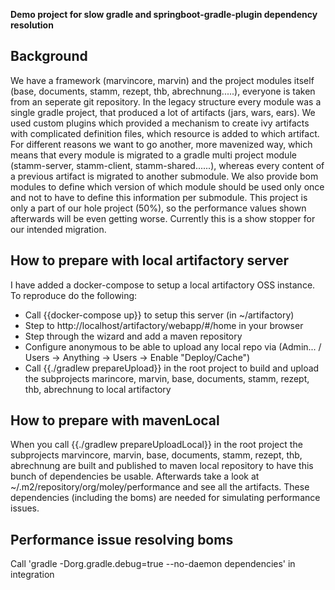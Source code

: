 **Demo project for slow gradle and springboot-gradle-plugin dependency resolution**

## Background 
We have a framework (marvincore, marvin) and the project modules itself (base, documents, stamm, rezept, thb,
abrechnung.....), everyone is taken from an seperate git repository.
In the legacy structure every module was a single gradle project, that produced a lot of artifacts (jars, wars, ears).
We used custom plugins which provided a mechanism to create ivy artifacts with complicated definition files,
which resource is added to which artifact.
For different reasons we want to go another, more mavenized way, which means that every module is migrated
to a gradle multi project module (stamm-server, stamm-client, stamm-shared......),
whereas every content of a previous artifact is migrated to another submodule.
We also provide bom modules to define which version of which module should be used only once and not to have to
define this information per submodule. This project is only a part of our hole project (50%),
so the performance values shown afterwards will be even getting worse.
Currently this is a show stopper for our intended migration.

## How to prepare with local artifactory server
I have added a docker-compose to setup a local artifactory OSS instance. To reproduce do the following:
- Call {{docker-compose up}} to setup this server (in ~/artifactory)
- Step to http://localhost/artifactory/webapp/#/home in your browser
- Step through the wizard and add a maven repository
- Configure anonymous to be able to upload any local repo via (Admin... / Users -> Anything -> Users -> Enable "Deploy/Cache")
- Call {{./gradlew prepareUpload}} in the root project to build and upload the subprojects marincore, marvin, base, documents, stamm, rezept, thb, abrechnung to local artifactory

## How to prepare with mavenLocal
When you call {{./gradlew prepareUploadLocal}} in the root project the subprojects marvincore, marvin, base, documents,
stamm, rezept, thb, abrechnung are built and published to maven local repository to have this bunch of dependencies be
usable. Afterwards take a look at ~/.m2/repository/org/moley/performance and see all the artifacts.
These dependencies (including the boms) are needed for simulating performance issues.


## Performance issue resolving boms
Call 'gradle -Dorg.gradle.debug=true --no-daemon dependencies' in integration
